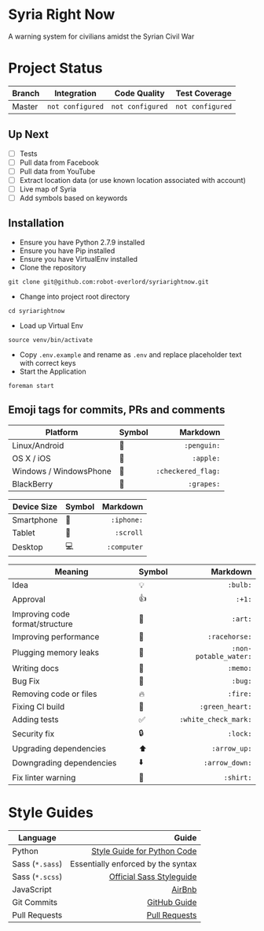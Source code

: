 # Syria Right Now
A warning system for civilians amidst the Syrian Civil War

# Project Status

| Branch         | Integration | Code Quality | Test Coverage |
|----------------|-------------|--------------|---------------|
| Master         | `not configured` | `not configured` | `not configured` |

## Up Next
- [ ] Tests
- [ ] Pull data from Facebook
- [ ] Pull data from YouTube
- [ ] Extract location data (or use known location associated with account)
- [ ] Live map of Syria
- [ ] Add symbols based on keywords

## Installation
- Ensure you have Python 2.7.9 installed
- Ensure you have Pip installed
- Ensure you have VirtualEnv installed
- Clone the repository
 ```
 git clone git@github.com:robot-overlord/syriarightnow.git
 ```
- Change into project root directory
 ```
 cd syriarightnow
 ```
- Load up Virtual Env
```
source venv/bin/activate
```
- Copy `.env.example` and rename as `.env` and replace placeholder text with correct keys
- Start the Application
 ```
 foreman start
 ```

## Emoji tags for commits, PRs and comments
| Platform             | Symbol           | Markdown           |
|----------------------|------------------|-------------------:|
| Linux/Android        | :penguin:        | `:penguin:`        |
| OS X / iOS           | :apple:          | `:apple:`          |
| Windows / WindowsPhone | :checkered_flag: | `:checkered_flag:` |
| BlackBerry           | :grapes:         | `:grapes:`         |

| Device Size          | Symbol           | Markdown           |
|----------------------|------------------|-------------------:|
| Smartphone           | :iphone:         | `:iphone:`         |
| Tablet               | :scroll:         | `:scroll`          |
| Desktop              | :computer:       | `:computer`        |

| Meaning                         | Symbol              | Markdown              |
|---------------------------------|---------------------|----------------------:|
| Idea                            | :bulb:              | `:bulb:`              |
| Approval                        | :+1:                | `:+1:`                |
| Improving code format/structure | :art:               | `:art:`               |
| Improving performance           | :racehorse:         | `:racehorse:`         |
| Plugging memory leaks           | :non-potable_water: | `:non-potable_water:` |
| Writing docs                    | :memo:              | `:memo:`              |
| Bug Fix                         | :bug:               | `:bug:`               |
| Removing code or files          | :fire:              | `:fire:`              |
| Fixing CI build                 | :green_heart:       | `:green_heart:`       |
| Adding tests                    | :white_check_mark:  | `:white_check_mark:`  |
| Security fix                    | :lock:              | `:lock:`              |
| Upgrading dependencies          | :arrow_up:          | `:arrow_up:`          |
| Downgrading dependencies        | :arrow_down:        | `:arrow_down:`        |
| Fix linter warning              | :shirt:             | `:shirt:`             |

# Style Guides
| Language        | Guide                                   |
|-----------------|----------------------------------------:|
| Python          | [Style Guide for Python Code](https://www.python.org/dev/peps/pep-0008/) |
| Sass (`*.sass`) | Essentially enforced by the syntax      |
| Sass (`*.scss`) | [Official Sass Styleguide](http://sass-lang.com/styleguide) |
| JavaScript      | [AirBnb](https://github.com/airbnb/javascript) |
| Git Commits     | [GitHub Guide](https://github.com/blog/926-shiny-new-commit-styles) |
| Pull Requests   | [Pull Requests](https://github.com/blog/1943-how-to-write-the-perfect-pull-request) |
